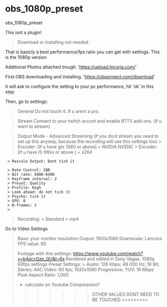# obs_1080p_preset
obs_1080p_preset



This isnt a plugin! 
> Download or Installing not needed.

That is basicly a best performance/fps ratio you can get with settings. 
This is the 1080p version

Additional Photos attached trough: 'https://upload.hicoria.com/'

First OBS downloading and installing. 'https://obsproject.com/download'

It will ask to configure the setting to your pc performance, hit 'ok' in this step

Then, go to settings:
> General
  > Do not touch it. If u arent a pro.

> Stream
  > Connect to your twitch accunt and enable BTTV add-ons. (if u want to stream)

> Output
  > Mode
     - Advanced
  > Streaming (if you dont stream you need to set up this anyway, because the recording will use this settings too)
     > Encoder: [If u have gtx 1060 or above] = NVIDIA.NVENC
     > Encoder: [If u have i5-99xx or above ] = x264
     
     > Rescale Output: Dont tick it
     
     > Rate Control: CBR
     > Bit rate: 5000-6500
     > Keyframe interval: 2
     > Preset: Quality
     > Profile: High
     > Look ahead: do not tick it
     > Psycho: tick it
     > GPU: 0
     > B-frames: 2
     > 
  > Recording:
     > Standard
     > mp4

Go to Video Settings

 > Base: your monitor resulution
 > Output: 1920x1080
 > Downscale: Lanczos
 > FPS value: 60
 > 

> Footage with this settings: https://www.youtube.com/watch?v=b4accQze_QU&t=6s
  > Rendered and edited in Sony Vegas.
  > 1080p 60fps settings
  > Preset Settings:
    > 
      Audio: 128 Kbps; 48 000 Hz; 16 Bit; Stereo; AAC
      Video: 60 fps; 1920x1080 Progressive; YUV; 16 Mbps
      Pixel Aspect Ratio: 1,000
      
  > + calculate on Youtube Compression!!

>>>>>>> OTHER VALUES DONT NEED TO BE TOUCHED <<<<<<<<<
